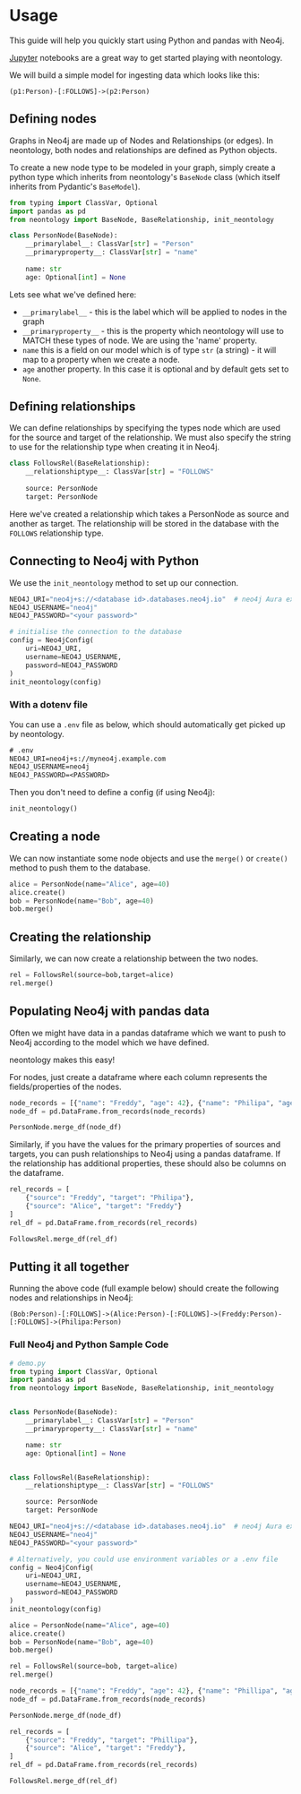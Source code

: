 # Usage

This guide will help you quickly start using Python and pandas with Neo4j.

[Jupyter](https://jupyter.org/) notebooks are a great way to get started playing with neontology.

We will build a simple model for ingesting data which looks like this:

```cypher
(p1:Person)-[:FOLLOWS]->(p2:Person)
```

## Defining nodes

Graphs in Neo4j are made up of Nodes and Relationships (or edges). In neontology, both nodes and relationships are defined as Python objects.

To create a new node type to be modeled in your graph, simply create a python type which inherits from neontology's `BaseNode` class (which itself inherits from Pydantic's `BaseModel`).

```python
from typing import ClassVar, Optional
import pandas as pd
from neontology import BaseNode, BaseRelationship, init_neontology

class PersonNode(BaseNode):
    __primarylabel__: ClassVar[str] = "Person"
    __primaryproperty__: ClassVar[str] = "name"
    
    name: str
    age: Optional[int] = None
```

Lets see what we've defined here:

* `__primarylabel__` - this is the label which will be applied to nodes in the graph
* `__primaryproperty__` - this is the property which neontology will use to MATCH these types of node. We are using the 'name' property.
* `name` this is a field on our model which is of type `str` (a string) - it will map to a property when we create a node.
* `age` another property. In this case it is optional and by default gets set to `None`.

## Defining relationships

We can define relationships by specifying the types node which are used for the source and target of the relationship. We must also specify the string to use for the relationship type when creating it in Neo4j.

```python
class FollowsRel(BaseRelationship):
    __relationshiptype__: ClassVar[str] = "FOLLOWS"
    
    source: PersonNode
    target: PersonNode
```

Here we've created a relationship which takes a PersonNode as source and another as target. The relationship will be stored in the database with the `FOLLOWS` relationship type.

## Connecting to Neo4j with Python

We use the `init_neontology` method to set up our connection.

```python
NEO4J_URI="neo4j+s://<database id>.databases.neo4j.io"  # neo4j Aura example
NEO4J_USERNAME="neo4j"
NEO4J_PASSWORD="<your password>"

# initialise the connection to the database
config = Neo4jConfig(
    uri=NEO4J_URI, 
    username=NEO4J_USERNAME,
    password=NEO4J_PASSWORD
)
init_neontology(config) 
```

### With a dotenv file

You can use a `.env` file as below, which should automatically get picked up by neontology.

```txt
# .env
NEO4J_URI=neo4j+s://myneo4j.example.com
NEO4J_USERNAME=neo4j
NEO4J_PASSWORD=<PASSWORD>
```

Then you don't need to define a config (if using Neo4j):

```python
init_neontology()
```

## Creating a node

We can now instantiate some node objects and use the `merge()` or `create()` method to push them to the database.

```python
alice = PersonNode(name="Alice", age=40)
alice.create()
bob = PersonNode(name="Bob", age=40)
bob.merge()
```

## Creating the relationship

Similarly, we can now create a relationship between the two nodes.

```python
rel = FollowsRel(source=bob,target=alice)
rel.merge()
```

## Populating Neo4j with pandas data

Often we might have data in a pandas dataframe which we want to push to Neo4j according to the model which we have defined.

neontology makes this easy!

For nodes, just create a dataframe where each column represents the fields/properties of the nodes.

```python
node_records = [{"name": "Freddy", "age": 42}, {"name": "Philipa", "age":42}]
node_df = pd.DataFrame.from_records(node_records)

PersonNode.merge_df(node_df)
```

Similarly, if you have the values for the primary properties of sources and targets, you can push relationships to Neo4j using a pandas dataframe. If the relationship has additional properties, these should also be columns on the dataframe.

```python
rel_records = [
    {"source": "Freddy", "target": "Philipa"},
    {"source": "Alice", "target": "Freddy"}
]
rel_df = pd.DataFrame.from_records(rel_records)

FollowsRel.merge_df(rel_df)
```

## Putting it all together

Running the above code (full example below) should create the following nodes and relationships in Neo4j:

```cypher
(Bob:Person)-[:FOLLOWS]->(Alice:Person)-[:FOLLOWS]->(Freddy:Person)-[:FOLLOWS]->(Philipa:Person)
```

### Full Neo4j and Python Sample Code

```python
# demo.py
from typing import ClassVar, Optional
import pandas as pd
from neontology import BaseNode, BaseRelationship, init_neontology


class PersonNode(BaseNode):
    __primarylabel__: ClassVar[str] = "Person"
    __primaryproperty__: ClassVar[str] = "name"

    name: str
    age: Optional[int] = None


class FollowsRel(BaseRelationship):
    __relationshiptype__: ClassVar[str] = "FOLLOWS"

    source: PersonNode
    target: PersonNode

NEO4J_URI="neo4j+s://<database id>.databases.neo4j.io"  # neo4j Aura example
NEO4J_USERNAME="neo4j"
NEO4J_PASSWORD="<your password>"

# Alternatively, you could use environment variables or a .env file
config = Neo4jConfig(
    uri=NEO4J_URI, 
    username=NEO4J_USERNAME,
    password=NEO4J_PASSWORD
)
init_neontology(config)  

alice = PersonNode(name="Alice", age=40)
alice.create()
bob = PersonNode(name="Bob", age=40)
bob.merge()

rel = FollowsRel(source=bob, target=alice)
rel.merge()

node_records = [{"name": "Freddy", "age": 42}, {"name": "Phillipa", "age": 42}]
node_df = pd.DataFrame.from_records(node_records)

PersonNode.merge_df(node_df)

rel_records = [
    {"source": "Freddy", "target": "Phillipa"},
    {"source": "Alice", "target": "Freddy"},
]
rel_df = pd.DataFrame.from_records(rel_records)

FollowsRel.merge_df(rel_df)
```
